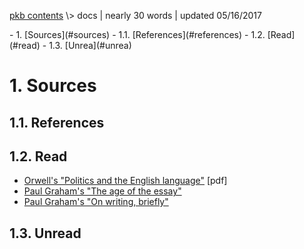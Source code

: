 <p class="path"><a href="../pkb.html">pkb contents</a> \> docs | nearly 30 words | updated 05/16/2017</p><div class="TOC">- 1. [Sources](#sources)
	- 1.1. [References](#references)
	- 1.2. [Read](#read)
	- 1.3. [Unrea](#unrea)
</div>


# 1. Sources

## 1.1. References

## 1.2. Read

- [Orwell's "Politics and the English language"](http://www.npr.org/blogs/ombudsman/Politics_and_the_English_Language-1.pdf) [pdf]
- [Paul Graham's "The age of the essay"](http://paulgraham.com/essay.html)
- [Paul Graham's "On writing, briefly"](http://www.paulgraham.com/writing44.html)

## 1.3. Unread